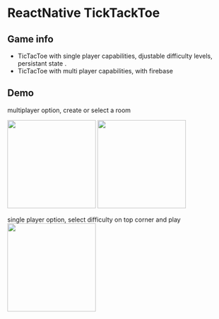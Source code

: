 # ReactNative TickTackToe

## Game info
*  TicTacToe with single player capabilities, djustable difficulty levels, persistant state .
* TicTacToe with multi player capabilities, with firebase


## Demo
multiplayer option, create or select a room 


<img src="https://user-images.githubusercontent.com/80784724/145410368-8644ae22-49e2-41c6-ab88-f8cc9cdb1fbf.jpeg " alt="" width="200" />

<img src="https://user-images.githubusercontent.com/80784724/145410358-8dc04eea-59ad-43e2-b3a5-7333d26dcbba.jpeg" alt=""  width="200" />

single player option, select difficulty on top corner and play
<img src="https://user-images.githubusercontent.com/80784724/145410370-c50c3998-29fb-448a-948c-1f067f173cf4.jpeg" alt=""  width="200" />

